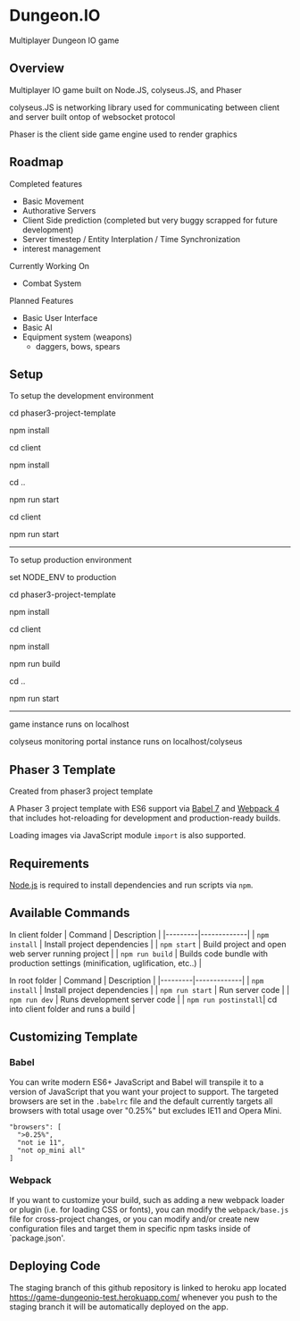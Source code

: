 # Dungeon.IO 
Multiplayer Dungeon IO game


## Overview

Multiplayer IO game built on Node.JS, colyseus.JS, and Phaser

colyseus.JS is networking library used for communicating between client and server built ontop of websocket protocol

Phaser is the client side game engine used to render graphics



## Roadmap

Completed features
 - Basic Movement 
 - Authorative Servers 
 - Client Side prediction (completed but very buggy scrapped for future development)
 - Server timestep / Entity Interplation / Time Synchronization
 - interest management
 
Currently Working On
 - Combat System

Planned Features 
 - Basic User Interface
 - Basic AI 
 - Equipment system (weapons)
    - daggers, bows, spears
    
## Setup

To setup the development environment 

cd phaser3-project-template 

npm install 

cd client 

npm install 

cd .. 

npm run start 

cd client 

npm run start 

--------------------------------------------------------------------

To setup production environment 

set NODE_ENV to production

cd phaser3-project-template 

npm install 

cd client 

npm install 

npm run build  

cd .. 

npm run start 

--------------------------------------------------------------------

game instance runs on localhost

colyseus monitoring portal instance runs on localhost/colyseus



## Phaser 3 Template

Created from phaser3 project template

A Phaser 3 project template with ES6 support via [Babel 7](https://babeljs.io/) and [Webpack 4](https://webpack.js.org/)
that includes hot-reloading for development and production-ready builds.

Loading images via JavaScript module `import` is also supported.

## Requirements

[Node.js](https://nodejs.org) is required to install dependencies and run scripts via `npm`.

## Available Commands

In client folder
| Command | Description |
|---------|-------------|
| `npm install` | Install project dependencies |
| `npm start` | Build project and open web server running project |
| `npm run build` | Builds code bundle with production settings (minification, uglification, etc..) |

In root folder
| Command | Description |
|---------|-------------|
| `npm install` | Install project dependencies |
| `npm run start` | Run server code |
| `npm run dev` | Runs development server code |
| `npm run postinstall`| cd into client folder and runs a build |


## Customizing Template

### Babel
You can write modern ES6+ JavaScript and Babel will transpile it to a version of JavaScript that you
want your project to support. The targeted browsers are set in the `.babelrc` file and the default currently
targets all browsers with total usage over "0.25%" but excludes IE11 and Opera Mini.

  ```
  "browsers": [
    ">0.25%",
    "not ie 11",
    "not op_mini all"
  ]
  ```

### Webpack
If you want to customize your build, such as adding a new webpack loader or plugin (i.e. for loading CSS or fonts), you can
modify the `webpack/base.js` file for cross-project changes, or you can modify and/or create
new configuration files and target them in specific npm tasks inside of `package.json'.

## Deploying Code
The staging branch of this github repository is linked to heroku app located https://game-dungeonio-test.herokuapp.com/ whenever you push to the staging branch it will be automatically deployed on the app. 

